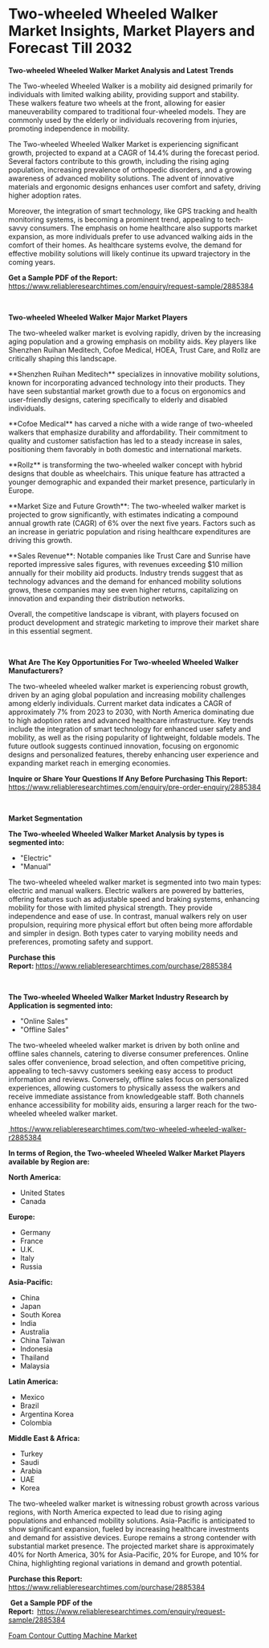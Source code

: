 <p><h1>Two-wheeled Wheeled Walker Market Insights, Market Players and Forecast Till 2032</h1></p><p><strong>Two-wheeled Wheeled Walker Market Analysis and Latest Trends</strong></p>
<p><p>The Two-wheeled Wheeled Walker is a mobility aid designed primarily for individuals with limited walking ability, providing support and stability. These walkers feature two wheels at the front, allowing for easier maneuverability compared to traditional four-wheeled models. They are commonly used by the elderly or individuals recovering from injuries, promoting independence in mobility.</p><p>The Two-wheeled Wheeled Walker Market is experiencing significant growth, projected to expand at a CAGR of 14.4% during the forecast period. Several factors contribute to this growth, including the rising aging population, increasing prevalence of orthopedic disorders, and a growing awareness of advanced mobility solutions. The advent of innovative materials and ergonomic designs enhances user comfort and safety, driving higher adoption rates.</p><p>Moreover, the integration of smart technology, like GPS tracking and health monitoring systems, is becoming a prominent trend, appealing to tech-savvy consumers. The emphasis on home healthcare also supports market expansion, as more individuals prefer to use advanced walking aids in the comfort of their homes. As healthcare systems evolve, the demand for effective mobility solutions will likely continue its upward trajectory in the coming years.</p></p>
<p><strong>Get a Sample PDF of the Report:&nbsp;</strong> <a href="https://www.reliableresearchtimes.com/enquiry/request-sample/2885384?utm_campaign=3211&utm_medium=2&utm_source=Github&utm_content=ia&utm_term=13032025&utm_id=two-wheeled-wheeled-walker">https://www.reliableresearchtimes.com/enquiry/request-sample/2885384</a></p>
<p>&nbsp;</p>
<p><strong>Two-wheeled Wheeled Walker Major Market Players</strong></p>
<p><p>The two-wheeled walker market is evolving rapidly, driven by the increasing aging population and a growing emphasis on mobility aids. Key players like Shenzhen Ruihan Meditech, Cofoe Medical, HOEA, Trust Care, and Rollz are critically shaping this landscape.</p><p>**Shenzhen Ruihan Meditech** specializes in innovative mobility solutions, known for incorporating advanced technology into their products. They have seen substantial market growth due to a focus on ergonomics and user-friendly designs, catering specifically to elderly and disabled individuals.</p><p>**Cofoe Medical** has carved a niche with a wide range of two-wheeled walkers that emphasize durability and affordability. Their commitment to quality and customer satisfaction has led to a steady increase in sales, positioning them favorably in both domestic and international markets.</p><p>**Rollz** is transforming the two-wheeled walker concept with hybrid designs that double as wheelchairs. This unique feature has attracted a younger demographic and expanded their market presence, particularly in Europe.</p><p>**Market Size and Future Growth**: The two-wheeled walker market is projected to grow significantly, with estimates indicating a compound annual growth rate (CAGR) of 6% over the next five years. Factors such as an increase in geriatric population and rising healthcare expenditures are driving this growth.</p><p>**Sales Revenue**: Notable companies like Trust Care and Sunrise have reported impressive sales figures, with revenues exceeding $10 million annually for their mobility aid products. Industry trends suggest that as technology advances and the demand for enhanced mobility solutions grows, these companies may see even higher returns, capitalizing on innovation and expanding their distribution networks.</p><p>Overall, the competitive landscape is vibrant, with players focused on product development and strategic marketing to improve their market share in this essential segment.</p></p>
<p>&nbsp;</p>
<p><strong>What Are The Key Opportunities For Two-wheeled Wheeled Walker Manufacturers?</strong></p>
<p><p>The two-wheeled wheeled walker market is experiencing robust growth, driven by an aging global population and increasing mobility challenges among elderly individuals. Current market data indicates a CAGR of approximately 7% from 2023 to 2030, with North America dominating due to high adoption rates and advanced healthcare infrastructure. Key trends include the integration of smart technology for enhanced user safety and mobility, as well as the rising popularity of lightweight, foldable models. The future outlook suggests continued innovation, focusing on ergonomic designs and personalized features, thereby enhancing user experience and expanding market reach in emerging economies.</p></p>
<p><strong>Inquire or Share Your Questions If Any Before Purchasing This Report:</strong> <a href="https://www.reliableresearchtimes.com/enquiry/pre-order-enquiry/2885384?utm_campaign=3211&utm_medium=2&utm_source=Github&utm_content=ia&utm_term=13032025&utm_id=two-wheeled-wheeled-walker">https://www.reliableresearchtimes.com/enquiry/pre-order-enquiry/2885384</a></p>
<p>&nbsp;</p>
<p><strong>Market Segmentation</strong></p>
<p><strong>The Two-wheeled Wheeled Walker Market Analysis by types is segmented into:</strong></p>
<p><ul><li>"Electric"</li><li>"Manual"</li></ul></p>
<p><p>The two-wheeled wheeled walker market is segmented into two main types: electric and manual walkers. Electric walkers are powered by batteries, offering features such as adjustable speed and braking systems, enhancing mobility for those with limited physical strength. They provide independence and ease of use. In contrast, manual walkers rely on user propulsion, requiring more physical effort but often being more affordable and simpler in design. Both types cater to varying mobility needs and preferences, promoting safety and support.</p></p>
<p><strong>Purchase this Report:&nbsp;</strong><a href="https://www.reliableresearchtimes.com/purchase/2885384?utm_campaign=3211&utm_medium=2&utm_source=Github&utm_content=ia&utm_term=13032025&utm_id=two-wheeled-wheeled-walker">https://www.reliableresearchtimes.com/purchase/2885384</a></p>
<p>&nbsp;</p>
<p><strong>The Two-wheeled Wheeled Walker Market Industry Research by Application is segmented into:</strong></p>
<p><ul><li>"Online Sales"</li><li>"Offline Sales"</li></ul></p>
<p><p>The two-wheeled wheeled walker market is driven by both online and offline sales channels, catering to diverse consumer preferences. Online sales offer convenience, broad selection, and often competitive pricing, appealing to tech-savvy customers seeking easy access to product information and reviews. Conversely, offline sales focus on personalized experiences, allowing customers to physically assess the walkers and receive immediate assistance from knowledgeable staff. Both channels enhance accessibility for mobility aids, ensuring a larger reach for the two-wheeled wheeled walker market.</p></p>
<p><a href="https://www.reliableresearchtimes.com/two-wheeled-wheeled-walker-r2885384?utm_campaign=3211&utm_medium=2&utm_source=Github&utm_content=ia&utm_term=13032025&utm_id=two-wheeled-wheeled-walker">&nbsp;https://www.reliableresearchtimes.com/two-wheeled-wheeled-walker-r2885384</a></p>
<p><strong>In terms of Region, the Two-wheeled Wheeled Walker Market Players available by Region are:</strong></p>
<p>
    <p> <strong> North America: </strong>
        <ul>
            <li>United States</li>
            <li>Canada</li>
        </ul>
        </p> 
    <p> <strong> Europe: </strong>
        <ul>
            <li>Germany</li>
            <li>France</li>
            <li>U.K.</li>
            <li>Italy</li>
            <li>Russia</li>
        </ul>
        </p> 
    <p> <strong> Asia-Pacific: </strong>
        <ul>
            <li>China</li>
            <li>Japan</li>
            <li>South Korea</li>
            <li>India</li>
            <li>Australia</li>
            <li>China Taiwan</li>
            <li>Indonesia</li>
            <li>Thailand</li>
            <li>Malaysia</li>
        </ul>
        </p> 
    <p> <strong> Latin America: </strong>
        <ul>
            <li>Mexico</li>
            <li>Brazil</li>
            <li>Argentina Korea</li>
            <li>Colombia</li>
        </ul>
        </p> 
    <p> <strong> Middle East & Africa: </strong>
        <ul>
            <li>Turkey</li>
            <li>Saudi</li>
            <li>Arabia</li>
            <li>UAE</li>
            <li>Korea</li>
        </ul>
    </p>
    </p>
<p><p>The two-wheeled walker market is witnessing robust growth across various regions, with North America expected to lead due to rising aging populations and enhanced mobility solutions. Asia-Pacific is anticipated to show significant expansion, fueled by increasing healthcare investments and demand for assistive devices. Europe remains a strong contender with substantial market presence. The projected market share is approximately 40% for North America, 30% for Asia-Pacific, 20% for Europe, and 10% for China, highlighting regional variations in demand and growth potential.</p></p>
<p><strong>Purchase this Report: </strong><a href="https://www.reliableresearchtimes.com/purchase/2885384?utm_campaign=3211&utm_medium=2&utm_source=Github&utm_content=ia&utm_term=13032025&utm_id=two-wheeled-wheeled-walker">https://www.reliableresearchtimes.com/purchase/2885384</a></p>
<p>&nbsp;<strong>Get a Sample PDF of the Report:&nbsp;&nbsp;</strong><a href="https://www.reliableresearchtimes.com/enquiry/request-sample/2885384?utm_campaign=3211&utm_medium=2&utm_source=Github&utm_content=ia&utm_term=13032025&utm_id=two-wheeled-wheeled-walker">https://www.reliableresearchtimes.com/enquiry/request-sample/2885384</a></p>
<p><strong></strong></p>
<p><p><a href="https://github.com/leehihkl/Market-Research-Report-List-1/blob/main/foam-contour-cutting-machine-market.md?utm_campaign=3211&utm_medium=2&utm_source=Github&utm_content=ia&utm_term=13032025&utm_id=two-wheeled-wheeled-walker">Foam Contour Cutting Machine Market</a></p></p>
